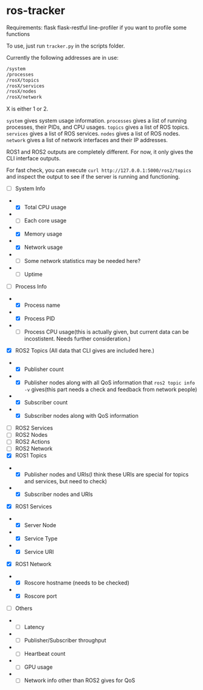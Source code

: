 # ros-tracker

Requirements:
    flask
    flask-restful
    line-profiler if you want to profile some functions

To use, just run `tracker.py` in the scripts folder.

Currently the following addresses are in use:
``` sh
/system
/processes
/rosX/topics
/rosX/services
/rosX/nodes
/rosX/network
```
X is either 1 or 2.

`system` gives system usage information.
`processes` gives a list of running processes, their PIDs, and CPU usages.
`topics` gives a list of ROS topics.
`services` gives a list of ROS services.
`nodes` gives a list of ROS nodes.
`network` gives a list of network interfaces and their IP addresses.

ROS1 and ROS2 outputs are completely different. For now, it only gives the CLI interface outputs.

For fast check, you can execute `curl http://127.0.0.1:5000/ros2/topics` and inspect the output to see if the server is running and functioning.

- [ ] System Info
- - [X] Total CPU usage
- - [ ] Each core usage
- - [X] Memory usage
- - [X] Network usage
- - [ ] Some network statistics may be needed here?
- - [ ] Uptime
- [ ] Process Info
- - [X] Process name
- - [X] Process PID
- - [ ] Process CPU usage(this is actually given, but current data can be incostistent. Needs further consideration.)
- [X] ROS2 Topics (All data that CLI gives are included here.)
- - [X] Publisher count
- - [X] Publisher nodes along with all QoS information that `ros2 topic info -v` gives(this part needs a check and feedback from network people)
- - [X] Subscriber count
- - [X] Subscriber nodes along with QoS information
- [ ] ROS2 Services
- [ ] ROS2 Nodes
- [ ] ROS2 Actions
- [ ] ROS2 Network
- [X] ROS1 Topics
- - [X] Publisher nodes and URIs(I think these URIs are special for topics and services, but need to check)
- - [X] Subscriber nodes and URIs
- [X] ROS1 Services
- - [X] Server Node
- - [X] Service Type
- - [X] Service URI
- [X] ROS1 Network
- - [X] Roscore hostname (needs to be checked)
- - [X] Roscore port
- [ ] Others
- - [ ] Latency
- - [ ] Publisher/Subscriber throughput
- - [ ] Heartbeat count
- - [ ] GPU usage
- - [ ] Network info other than ROS2 gives for QoS
